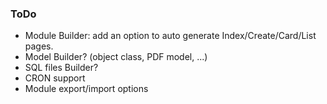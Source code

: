 ### ToDo

* Module Builder: add an option to auto generate Index/Create/Card/List pages.
* Model Builder? (object class, PDF model, ...)
* SQL files Builder?
* CRON support
* Module export/import options
